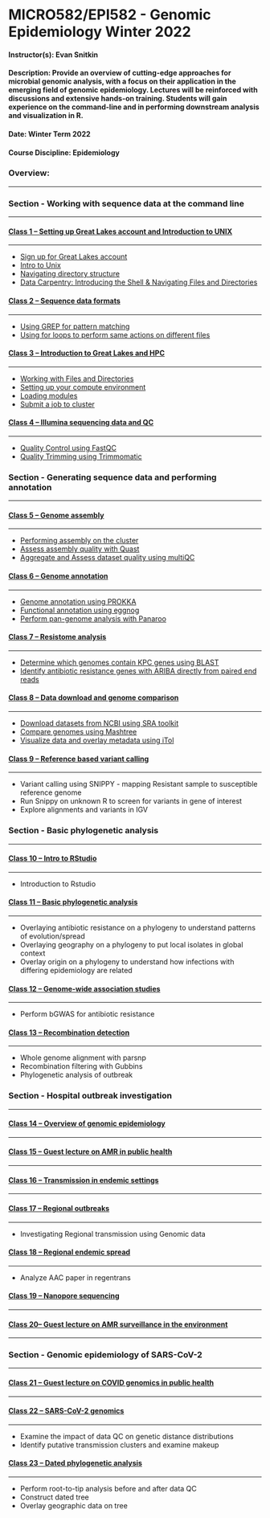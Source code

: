 # MICRO582/EPI582 - Genomic Epidemiology Winter 2022

#### Instructor(s): Evan Snitkin

#### Description: Provide an overview of cutting-edge approaches for microbial genomic analysis, with a focus on their application in the emerging field of genomic epidemiology. Lectures will be reinforced with discussions and extensive hands-on training. Students will gain experience on the command-line and in performing downstream analysis and visualization in R.

#### Date: Winter Term 2022

#### Course Discipline: Epidemiology

### Overview:
------------

### Section - Working with sequence data at the command line
--------------------------------------------------------

#### [Class 1 – Setting up Great Lakes account and Introduction to UNIX](https://github.com/Snitkin-Lab-Umich/MICRO582-EPI582-Winter-2022/blob/main/class/class1/README.md)
***

- [Sign up for Great Lakes account](https://github.com/Snitkin-Lab-Umich/MICRO582-EPI582-Winter-2022/blob/main/class/class1/README.md#sign-up-for-great-lakes-account)
- [Intro to Unix](https://github.com/Snitkin-Lab-Umich/MICRO582-EPI582-Winter-2022/blob/main/class/class1/README.md#intro-to-unix)
- [Navigating directory structure](https://github.com/Snitkin-Lab-Umich/MICRO582-EPI582-Winter-2022/blob/main/class/class1/README.md#navigating-directory-structure)
- [Data Carpentry: Introducing the Shell & Navigating Files and Directories](https://github.com/Snitkin-Lab-Umich/MICRO582-EPI582-Winter-2022/blob/main/class/class1/README.md#data-carpentry:-introducing-the-shell-&-navigating-files-and-directories)

#### [Class 2 – Sequence data formats](https://github.com/Snitkin-Lab-Umich/MICRO582-EPI582-Winter-2022/blob/main/class/class2/README.md)
***

- [Using GREP for pattern matching](https://github.com/Snitkin-Lab-Umich/MICRO582-EPI582-Winter-2022/blob/main/class/class2/README.md#using-grep-for-pattern-matching)
- [Using for loops to perform same actions on different files](https://github.com/Snitkin-Lab-Umich/MICRO582-EPI582-Winter-2022/blob/main/class/class2/README.md#using-for-loops-to-perform-same-actions-on-different-files)

#### [Class 3 – Introduction to Great Lakes and HPC](https://github.com/Snitkin-Lab-Umich/MICRO582-EPI582-Winter-2022/blob/main/class/class3/README.md)
***

- [Working with Files and Directories](https://github.com/Snitkin-Lab-Umich/MICRO582-EPI582-Winter-2022/blob/main/class/class3/README.md#working-with-files-and-directories)
- [Setting up your compute environment](https://github.com/Snitkin-Lab-Umich/MICRO582-EPI582-Winter-2022/blob/main/class/class3/README.md#setting-up-your-compute-environment)
- [Loading modules](https://github.com/Snitkin-Lab-Umich/MICRO582-EPI582-Winter-2022/blob/main/class/class3/README.md#loading-modules)
- [Submit a job to cluster](https://github.com/Snitkin-Lab-Umich/MICRO582-EPI582-Winter-2022/blob/main/class/class3/README.md#submit-a-job-to-cluster)

#### [Class 4 – Illumina sequencing data and QC](https://github.com/Snitkin-Lab-Umich/MICRO582-EPI582-Winter-2022/blob/main/class/class4/README.md)
***

- [Quality Control using FastQC](https://github.com/Snitkin-Lab-Umich/MICRO582-EPI582-Winter-2022/blob/main/class/class4/README.md#quality-control-using-fastqc)
- [Quality Trimming using Trimmomatic](https://github.com/Snitkin-Lab-Umich/MICRO582-EPI582-Winter-2022/blob/main/class/class4/README.md#quality-trimming-using-trimmomatic)


### Section - Generating sequence data and performing annotation
------------------------------------------------------------

#### [Class 5 – Genome assembly](https://github.com/Snitkin-Lab-Umich/MICRO582-EPI582-Winter-2022/blob/main/class/class5/README.md)
***

- [Performing assembly on the cluster](https://github.com/Snitkin-Lab-Umich/MICRO582-EPI582-Winter-2022/blob/main/class/class5/README.md#performing-assembly-on-the-cluster)
- [Assess assembly quality with Quast](https://github.com/Snitkin-Lab-Umich/MICRO582-EPI582-Winter-2022/blob/main/class/class5/README.md#assess-assembly-quality-with-quast)
- [Aggregate and Assess dataset quality using multiQC](https://github.com/Snitkin-Lab-Umich/MICRO582-EPI582-Winter-2022/blob/main/class/class5/README.md#aggregate-and-assess-dataset-quality-using-multiqc)

#### [Class 6 – Genome annotation](https://github.com/Snitkin-Lab-Umich/MICRO582-EPI582-Winter-2022/blob/main/class/class6/README.md)
***

- [Genome annotation using PROKKA](https://github.com/Snitkin-Lab-Umich/MICRO582-EPI582-Winter-2022/blob/main/class/class6/README.md#genome-annotation-using-prokka)
- [Functional annotation using eggnog](https://github.com/Snitkin-Lab-Umich/MICRO582-EPI582-Winter-2022/blob/main/class/class6/README.md#functional-annotation-using-eggnog)
- [Perform pan-genome analysis with Panaroo](https://github.com/Snitkin-Lab-Umich/MICRO582-EPI582-Winter-2022/blob/main/class/class6/README.md#perform-pan-genome-analysis-with-panaroo)


#### [Class 7 – Resistome analysis](https://github.com/Snitkin-Lab-Umich/MICRO582-EPI582-Winter-2022/blob/main/class/class7/README.md)
***

- [Determine which genomes contain KPC genes using BLAST](https://github.com/Snitkin-Lab-Umich/MICRO582-EPI582-Winter-2022/blob/main/class/class7/README.md#determine-which-genomes-contain-KPC-genes-using-blast)
- [Identify antibiotic resistance genes with ARIBA directly from paired end reads](https://github.com/Snitkin-Lab-Umich/MICRO582-EPI582-Winter-2022/blob/main/class/class7/README.md#identify-antibiotic-resistance-genes-with-ariba-directly-from-paired-end-reads)

#### [Class 8 – Data download and genome comparison](https://github.com/Snitkin-Lab-Umich/MICRO582-EPI582-Winter-2022/blob/main/class/class8/README.md)
***

- [Download datasets from NCBI using SRA toolkit](https://github.com/Snitkin-Lab-Umich/MICRO582-EPI582-Winter-2022/blob/main/class/class8/README.md#download-datasets-from-ncbi-using-sra-toolkit)
- [Compare genomes using Mashtree](https://github.com/Snitkin-Lab-Umich/MICRO582-EPI582-Winter-2022/blob/main/class/class8/README.md#compare-genomes-using-mashtree)
- [Visualize data and overlay metadata using iTol](https://github.com/Snitkin-Lab-Umich/MICRO582-EPI582-Winter-2022/blob/main/class/class8/README.md#visualize-data-and-overlay-metadata-using-itol)

#### [Class 9 – Reference based variant calling](https://github.com/Snitkin-Lab-Umich/MICRO582-EPI582-Winter-2022/blob/main/class/class10/README.md)
***

- Variant calling using SNIPPY - mapping Resistant sample to susceptible reference genome
- Run Snippy on unknown R to screen for variants in gene of interest
- Explore alignments and variants in IGV


### Section - Basic phylogenetic analysis
-------------------------------------

#### [Class 10 – Intro to RStudio](https://github.com/Snitkin-Lab-Umich/MICRO582-EPI582-Winter-2022/blob/main/class/class11/README.md)
***

- Introduction to Rstudio


#### [Class 11 – Basic phylogenetic analysis](https://github.com/Snitkin-Lab-Umich/MICRO582-EPI582-Winter-2022/blob/main/class/class12/README.md)
***

- Overlaying antibiotic resistance on a phylogeny to understand patterns of evolution/spread
- Overlaying geography on a phylogeny to put local isolates in global context
- Overlay origin on a phylogeny to understand how infections with differing epidemiology are related


#### [Class 12 – Genome-wide association studies](https://github.com/Snitkin-Lab-Umich/MICRO582-EPI582-Winter-2022/blob/main/class/class13/README.md)
***

- Perform bGWAS for antibiotic resistance


#### [Class 13 – Recombination detection](https://github.com/Snitkin-Lab-Umich/MICRO582-EPI582-Winter-2022/blob/main/class/class14/README.md)
***

- Whole genome alignment with parsnp
- Recombination filtering with Gubbins
- Phylogenetic analysis of outbreak

### Section - Hospital outbreak investigation
----------------------------------------------------

#### [Class 14 – Overview of genomic epidemiology](https://github.com/Snitkin-Lab-Umich/MICRO582-EPI582-Winter-2022/blob/main/class/class15/README.md)
***




#### [Class 15 – Guest lecture on AMR in public health](https://github.com/Snitkin-Lab-Umich/MICRO582-EPI582-Winter-2022/blob/main/class/class16/README.md)
***




#### [Class 16 – Transmission in endemic settings](https://github.com/Snitkin-Lab-Umich/MICRO582-EPI582-Winter-2022/blob/main/class/class17/README.md)
***




#### [Class 17 – Regional outbreaks](https://github.com/Snitkin-Lab-Umich/MICRO582-EPI582-Winter-2022/blob/main/class/class18/README.md)
***

-  Investigating Regional transmission using Genomic data


#### [Class 18 – Regional endemic spread](https://github.com/Snitkin-Lab-Umich/MICRO582-EPI582-Winter-2022/blob/main/class/class19/README.md)
***

- Analyze AAC paper in regentrans

#### [Class 19 – Nanopore sequencing](https://github.com/Snitkin-Lab-Umich/MICRO582-EPI582-Winter-2022/blob/main/class/class20/README.md)
***



#### [Class 20– Guest lecture on AMR surveillance in the environment](https://github.com/Snitkin-Lab-Umich/MICRO582-EPI582-Winter-2022/blob/main/class/class21/README.md)
***



### Section - Genomic epidemiology of SARS-CoV-2
--------------------------------------------

#### [Class 21 – Guest lecture on COVID genomics in public health](https://github.com/Snitkin-Lab-Umich/MICRO582-EPI582-Winter-2022/blob/main/class/class22/README.md)
***



#### [Class 22 – SARS-CoV-2 genomics](https://github.com/Snitkin-Lab-Umich/MICRO582-EPI582-Winter-2022/blob/main/class/class23/README.md)
***

- Examine the impact of data QC on genetic distance distributions
- Identify putative transmission clusters and examine makeup

#### [Class 23 – Dated phylogenetic analysis](https://github.com/Snitkin-Lab-Umich/MICRO582-EPI582-Winter-2022/blob/main/class/class24/README.md)
***

- Perform root-to-tip analysis before and after data QC
- Construct dated tree
- Overlay geographic data on tree

